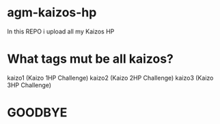 # agm-kaizos-hp

In this REPO i upload all my Kaizos HP

# What tags mut be all kaizos?

kaizo1 (Kaizo 1HP Challenge)
kaizo2 (Kaizo 2HP Challenge)
kaizo3 (Kaizo 3HP Challenge)


# GOODBYE
